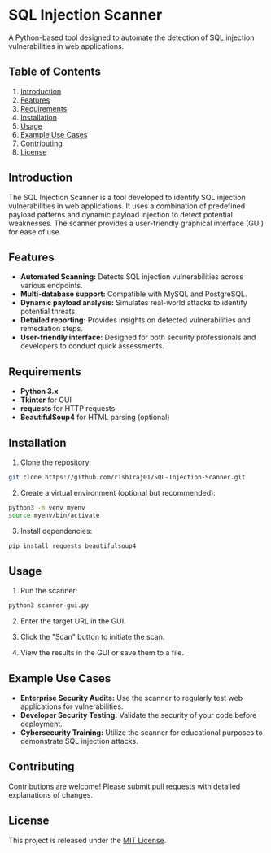 # SQL Injection Scanner

A Python-based tool designed to automate the detection of SQL injection vulnerabilities in web applications.

## Table of Contents

1. [Introduction](#introduction)
2. [Features](#features)
3. [Requirements](#requirements)
4. [Installation](#installation)
5. [Usage](#usage)
6. [Example Use Cases](#example-use-cases)
7. [Contributing](#contributing)
8. [License](#license)

## Introduction

The SQL Injection Scanner is a tool developed to identify SQL injection vulnerabilities in web applications. It uses a combination of predefined payload patterns and dynamic payload injection to detect potential weaknesses. The scanner provides a user-friendly graphical interface (GUI) for ease of use.

## Features

- **Automated Scanning:** Detects SQL injection vulnerabilities across various endpoints.
- **Multi-database support:** Compatible with MySQL and PostgreSQL.
- **Dynamic payload analysis:** Simulates real-world attacks to identify potential threats.
- **Detailed reporting:** Provides insights on detected vulnerabilities and remediation steps.
- **User-friendly interface:** Designed for both security professionals and developers to conduct quick assessments.

## Requirements

- **Python 3.x**
- **Tkinter** for GUI
- **requests** for HTTP requests
- **BeautifulSoup4** for HTML parsing (optional)

## Installation

1. Clone the repository:
```bash
git clone https://github.com/r1sh1raj01/SQL-Injection-Scanner.git
```

2. Create a virtual environment (optional but recommended):
```bash
python3 -m venv myenv
source myenv/bin/activate
```


3. Install dependencies:
```bash
pip install requests beautifulsoup4
```

## Usage

1. Run the scanner:
```bash
python3 scanner-gui.py
```


2. Enter the target URL in the GUI.


3. Click the "Scan" button to initiate the scan.


4. View the results in the GUI or save them to a file.


## Example Use Cases

- **Enterprise Security Audits:** Use the scanner to regularly test web applications for vulnerabilities.
- **Developer Security Testing:** Validate the security of your code before deployment.
- **Cybersecurity Training:** Utilize the scanner for educational purposes to demonstrate SQL injection attacks.

## Contributing

Contributions are welcome! Please submit pull requests with detailed explanations of changes.

## License

This project is released under the [MIT License](https://opensource.org/licenses/MIT).
